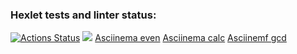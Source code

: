 ### Hexlet tests and linter status:
[![Actions Status](https://github.com/kemallt/php-project-lvl1/workflows/hexlet-check/badge.svg)](https://github.com/kemallt/php-project-lvl1/actions)
<a href="https://codeclimate.com/github/kemallt/php-project-lvl1/maintainability"><img src="https://api.codeclimate.com/v1/badges/54845cf43a5b18a3ac01/maintainability" /></a>
<a href="https://asciinema.org/a/aOT6r2XyMAxjg6lFPJdL9yRrK">Asciinema even</a>
<a href="https://asciinema.org/a/xW0Ran4ubu34eoKK0Zo17c6ch">Asciinema calc</a>
<a href=" https://asciinema.org/a/02zNt6OWpgrZWUWuoIj1mzIz0">Asciinemf gcd</a>